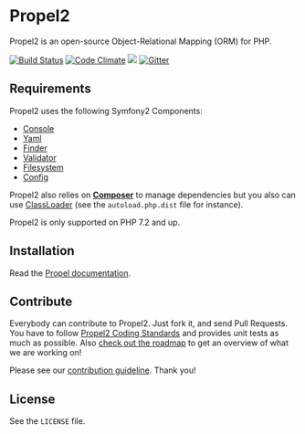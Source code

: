 # Propel2

Propel2 is an open-source Object-Relational Mapping (ORM) for PHP.

[![Build Status](https://travis-ci.org/propelorm/Propel2.svg?branch=master)](https://travis-ci.org/propelorm/Propel2)
[![Code Climate](https://codeclimate.com/github/propelorm/Propel2/badges/gpa.svg)](https://codeclimate.com/github/propelorm/Propel2)
<a href="https://codeclimate.com/github/propelorm/Propel2"><img src="https://codeclimate.com/github/propelorm/Propel2/badges/coverage.svg" /></a>
[![Gitter](https://badges.gitter.im/Join%20Chat.svg)](https://gitter.im/propelorm/Propel)

## Requirements

Propel2 uses the following Symfony2 Components:

* [Console](https://github.com/symfony/Console)
* [Yaml](https://github.com/symfony/Yaml)
* [Finder](https://github.com/symfony/Finder)
* [Validator](https://github.com/symfony/Validator)
* [Filesystem](https://github.com/symfony/Filesystem)
* [Config](https://github.com/symfony/config)

Propel2 also relies on [**Composer**](https://github.com/composer/composer) to manage dependencies but you
also can use [ClassLoader](https://github.com/symfony/ClassLoader) (see the `autoload.php.dist` file for instance).

Propel2 is only supported on PHP 7.2 and up.


## Installation

Read the [Propel documentation](http://propelorm.org/documentation/01-installation.html).


## Contribute

Everybody can contribute to Propel2. Just fork it, and send Pull Requests.
You have to follow [Propel2 Coding Standards](https://github.com/propelorm/Propel2/wiki/Coding-Standards) and provides unit
tests as much as possible. Also [check out the roadmap](https://github.com/propelorm/Propel2/wiki) to get an overview of what we are working on!

Please see our [contribution guideline](http://propelorm.org/contribute.html). Thank you!

## License

See the `LICENSE` file.
